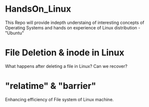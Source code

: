 # HandsOn_Linux
This Repo will provide indepth understaing of interesting concepts of Operating Systems and hands on experience of Linux distribution - "Ubuntu"

# File Deletion & inode in Linux
What happens after deleting a file in Linux? Can we recover?

# "relatime"  & "barrier"
Enhancing efficiency of File system of Linux machine.
